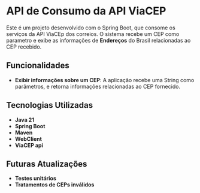 # API de Consumo da API ViaCEP 

Este é um projeto desenvolvido com o Spring Boot, que consome os serviços da API ViaCEp dos correios. 
O sistema recebe um CEP como parametro e  exibe as informações de **Endereços** do Brasil relacionadas ao CEP recebido.

## Funcionalidades

- **Exibir informações sobre um CEP**: A aplicação recebe uma String como parâmetros, e retorna informações relacionadas ao CEP fornecido.


## Tecnologias Utilizadas

- **Java 21**
- **Spring Boot**
- **Maven**
- **WebClient**
- **ViaCEP api**

## Futuras Atualizações

- **Testes unitários**
- **Tratamentos de CEPs inválidos**
